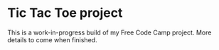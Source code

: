 # Tic Tac Toe project
This is a work-in-progress build of my Free Code Camp project. More details to come when finished.
